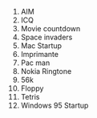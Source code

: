 1. AIM
2. ICQ
3. Movie countdown
4. Space invaders
5. Mac Startup
6. Imprimante
7. Pac man
8. Nokia Ringtone
9. 56k
10. Floppy
11. Tetris
12. Windows 95 Startup
